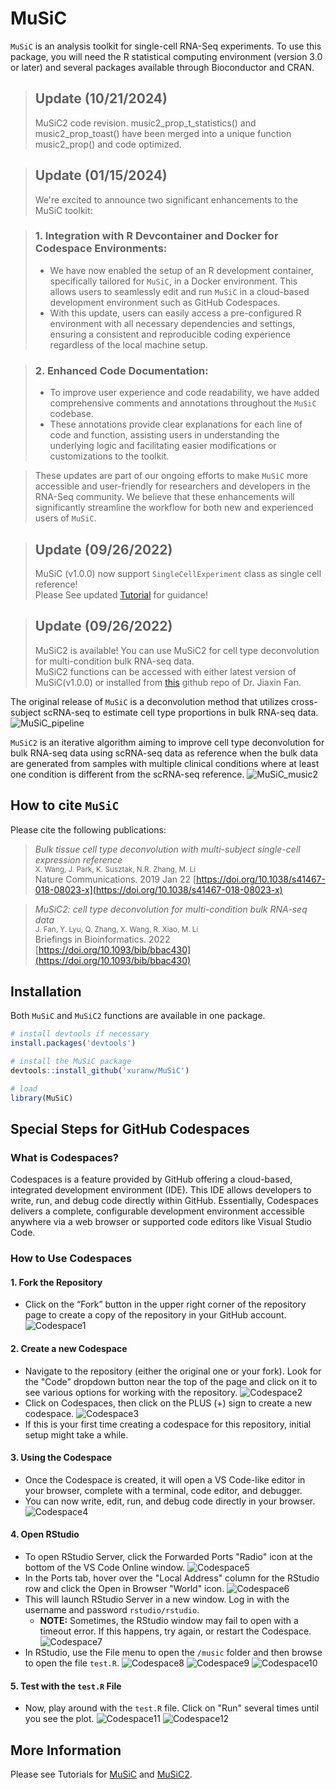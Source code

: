 MuSiC
=============================================
`MuSiC` is an analysis toolkit for single-cell RNA-Seq experiments. To use this package, you will need the R statistical computing environment (version 3.0 or later) and several packages available through Bioconductor and CRAN.

> ## Update (10/21/2024)
> MuSiC2 code revision. music2_prop_t_statistics() and music2_prop_toast() have been merged into a unique function music2_prop() and code optimized.

> ## Update (01/15/2024)
> We're excited to announce two significant enhancements to the MuSiC toolkit:

> ### 1. Integration with R Devcontainer and Docker for Codespace Environments:
> - We have now enabled the setup of an R development container, specifically tailored for `MuSiC`, in a Docker environment. This allows users to seamlessly edit and run `MuSiC` in a cloud-based development environment such as GitHub Codespaces.
> - With this update, users can easily access a pre-configured R environment with all necessary dependencies and settings, ensuring a consistent and reproducible coding experience regardless of the local machine setup.

> ### 2. Enhanced Code Documentation:
> - To improve user experience and code readability, we have added comprehensive comments and annotations throughout the `MuSiC` codebase.
> - These annotations provide clear explanations for each line of code and function, assisting users in understanding the underlying logic and facilitating easier modifications or customizations to the toolkit.

> These updates are part of our ongoing efforts to make `MuSiC` more accessible and user-friendly for researchers and developers in the RNA-Seq community. We believe that these enhancements will significantly streamline the workflow for both new and experienced users of `MuSiC`.

> ## Update (09/26/2022)
>  MuSiC (v1.0.0) now support `SingleCellExperiment` class as single cell reference!<br />
> Please See updated [Tutorial](http://xuranw.github.io/MuSiC/articles/MuSiC.html) for guidance!

> ## Update (09/26/2022)
> MuSiC2 is available! You can use MuSiC2 for cell type deconvolution for multi-condition bulk RNA-seq data. <br />
> MuSiC2 functions can be accessed with either latest version of MuSiC(v1.0.0) or installed from [this](https://github.com/Jiaxin-Fan/MuSiC2) github repo of Dr. Jiaxin Fan.

The original release of `MuSiC` is a deconvolution method that utilizes cross-subject scRNA-seq to estimate cell type proportions in bulk RNA-seq data.
![MuSiC\_pipeline](images/FigureMethod.jpg)

`MuSiC2` is an iterative algorithm aiming to improve cell type deconvolution for bulk RNA-seq data using scRNA-seq data as reference when the bulk data are generated from samples with multiple clinical conditions where at least one condition is different from the scRNA-seq reference.
![MuSiC\_music2](images/MuSiC2.jpg)


How to cite `MuSiC`
-------------------
Please cite the following publications:

> *Bulk tissue cell type deconvolution with multi-subject single-cell expression reference*<br />
> <small>X. Wang, J. Park, K. Susztak, N.R. Zhang, M. Li<br /></small>
> Nature Communications. 2019 Jan 22 [https://doi.org/10.1038/s41467-018-08023-x](https://doi.org/10.1038/s41467-018-08023-x) 

> *MuSiC2: cell type deconvolution for multi-condition bulk RNA-seq data*<br />
> <small>J. Fan, Y. Lyu, Q. Zhang, X. Wang, R. Xiao, M. Li<br /></small>
> Briefings in Bioinformatics. 2022 [https://doi.org/10.1093/bib/bbac430](https://doi.org/10.1093/bib/bbac430)


Installation
------------
Both `MuSiC` and `MuSiC2` functions are available in one package.
``` r
# install devtools if necessary
install.packages('devtools')

# install the MuSiC package
devtools::install_github('xuranw/MuSiC')

# load
library(MuSiC)
```
## Special Steps for GitHub Codespaces
### What is Codespaces?
Codespaces is a feature provided by GitHub offering a cloud-based, integrated development environment (IDE). This IDE allows developers to write, run, and debug code directly within GitHub. Essentially, Codespaces delivers a complete, configurable development environment accessible anywhere via a web browser or supported code editors like Visual Studio Code.

### How to Use Codespaces

#### 1. Fork the Repository
- Click on the “Fork” button in the upper right corner of the repository page to create a copy of the repository in your GitHub account.
![Codespace1](images/Codespace/1.png)

#### 2. Create a new Codespace
- Navigate to the repository (either the original one or your fork). Look for the "Code" dropdown button near the top of the page and click on it to see various options for working with the repository.
![Codespace2](images/Codespace/2.png)
- Click on Codespaces, then click on the PLUS (+) sign to create a new codespace.
![Codespace3](images/Codespace/3.png)
- If this is your first time creating a codespace for this repository, initial setup might take a while.

#### 3. Using the Codespace
- Once the Codespace is created, it will open a VS Code-like editor in your browser, complete with a terminal, code editor, and debugger.
- You can now write, edit, run, and debug code directly in your browser.
![Codespace4](images/Codespace/4.png)

#### 4. Open RStudio
- To open RStudio Server, click the Forwarded Ports "Radio" icon at the bottom of the VS Code Online window.
![Codespace5](images/Codespace/5.png)
- In the Ports tab, hover over the "Local Address" column for the RStudio row and click the Open in Browser "World" icon.
![Codespace6](images/Codespace/6.png)
- This will launch RStudio Server in a new window. Log in with the username and password `rstudio/rstudio`.
  - **NOTE:** Sometimes, the RStudio window may fail to open with a timeout error. If this happens, try again, or restart the Codespace.
![Codespace7](images/Codespace/7.png)
- In RStudio, use the File menu to open the `/music` folder and then browse to open the file `test.R`.
![Codespace8](images/Codespace/8.png)
![Codespace9](images/Codespace/9.png)
![Codespace10](images/Codespace/10.png)

#### 5. Test with the `test.R` File
- Now, play around with the `test.R` file. Click on "Run" several times until you see the plot.
![Codespace11](images/Codespace/11.png)
![Codespace12](images/Codespace/12.png)

More Information
-----------------
Please see Tutorials for [MuSiC](http://xuranw.github.io/MuSiC/articles/MuSiC.html) and [MuSiC2](http://xuranw.github.io/MuSiC/articles/pages/MuSiC2.html).
